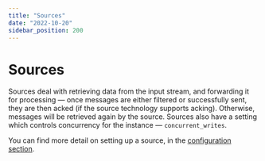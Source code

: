 ```yaml
---
title: "Sources"
date: "2022-10-20"
sidebar_position: 200
---
```


# Sources

Sources deal with retrieving data from the input stream, and forwarding it for processing — once messages are either filtered or successfully sent, they are then acked (if the source technology supports acking). Otherwise, messages will be retrieved again by the source. Sources also have a setting which controls concurrency for the instance — `concurrent_writes`.

You can find more detail on setting up a source, in the [configuration section](/docs/destinations/forwarding-events/snowbridge/configuration/sources/index.md).